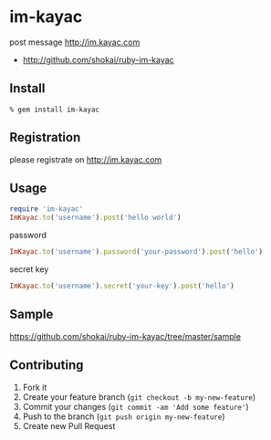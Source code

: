 im-kayac
========
post message http://im.kayac.com

* http://github.com/shokai/ruby-im-kayac



Install
-------

    % gem install im-kayac


Registration
------------
please registrate on http://im.kayac.com


Usage
-----

```ruby
require 'im-kayac'
ImKayac.to('username').post('hello world')
```

password
```ruby
ImKayac.to('username').password('your-password').post('hello')
```

secret key
```ruby
ImKayac.to('username').secret('your-key').post('hello')
```


Sample
------
https://github.com/shokai/ruby-im-kayac/tree/master/sample


Contributing
------------

1. Fork it
2. Create your feature branch (`git checkout -b my-new-feature`)
3. Commit your changes (`git commit -am 'Add some feature'`)
4. Push to the branch (`git push origin my-new-feature`)
5. Create new Pull Request
